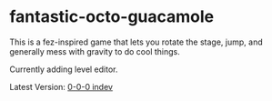 # fantastic-octo-guacamole
This is a fez-inspired game that lets you rotate the stage, jump, and generally mess with gravity to do cool things.

Currently adding level editor.


Latest Version: [0-0-0 indev](http://www.mediafire.com/download/zp868hh9e7jg1z2/not_Data.zip)

